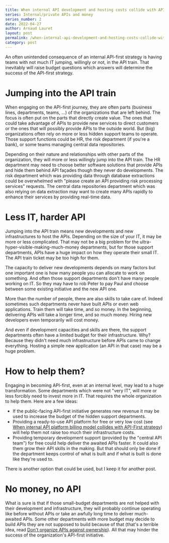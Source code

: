 ```yaml
---
title: When internal API development and hosting costs collide with API-First strategy
series: Internal/private APIs and money
series_number: 2
date: 2022-04-27
author: Arnaud Lauret
layout: post
permalink: /when-internal-api-development-and-hosting-costs-collide-with-apifirst-strategy/
category: post
---
```


An often unintended consequence of an internal API-first strategy is having teams with not much IT jumping, willingly or not, in the API train. That inevitably will raise budget questions which answers will determine the success of the API-first strategy.

<!--more-->

# Jumping into the API train

When engaging on the API-first journey, they are often parts (business lines, departments, teams, ...) of the organizations that are left behind. The focus is often put on the parts that directly create value. The ones that could take advantage of APIs to provide new services to direct customers or the ones that will possibly provide APIs to the outside world. But (big) organizations often rely on more or less hidden support teams to operate. Those support functions could be HR, the risk department (if you're a bank), or some teams managing central data repositories.

Depending on their nature and relationships with other parts of the organization, they will more or less willingly jump into the API train. The HR department may need to choose better software solutions that provide APIs and hide them behind API façades though they never do developments. The risk department which was providing data through database extractions could be overwhelmed with "please create an API providing risk processing services" requests. The central data repositories department which was also relying on data extraction may want to create many APIs rapidly to enhance their services by providing real-time data.

# Less IT, harder API

Jumping into the API train means new developments and new infrastructures to host the APIs. Depending on the size of your IT, it may be more or less complicated. That may not be a big problem for the ultra-hyper-visible-making-much-money departments, but for those support departments, APIs have a huge impact on how they operate their small IT. The API train ticket may be too high for them.

The capacity to deliver new developments depends on many factors but one important one is how many people you can allocate to work on something. And often those support departments don't have many people working on IT. So they may have to rob Peter to pay Paul and choose between some existing initiative and the new API one. 

More than the number of people, there are also skills to take care of. Indeed sometimes such departments never have built APIs or even web applications. Train them will take time, and so money. In the beginning, delivering APIs will take a longer time, and so much money. Hiring new developers even temporarily will cost money.

And even if development capacities and skills are there, the support departments often have a limited budget for their infrastructure. Why? Because they didn't need much infrastructure before APIs came to change everything. Hosting a simple new application (an API in that case) may be a huge problem.

# How to help them?

Engaging in becoming API-first, even at an internal level, may lead to a huge transformation. Some departments which were not "very IT", will more or less forcibly need to invest more in IT. That requires the whole organization to help them. Here are a few ideas:

- If the public-facing API-first initiative generates new revenue it may be used to increase the budget of the hidden support departments. 
- Providing a ready-to-use API platform for free or very low cost (see [When internal API platform billing model collides with API-First strategy](https://apihandyman.io/when-internal-api-platform-billing-model-collides-with-apifirst-strategy/)) will help them not raise too much their infrastructure costs.
- Providing temporary development support (provided by the "central API team") for free could help deliver the awaited APIs faster. It could also them grow their API skills in the making. But that should only be done if the department keeps control of what is built and if what is built is done like they're used to.

There is another option that could be used, but I keep it for another post.

# No money, no API

What is sure is that if those small-budget departments are not helped with their development and infrastructure, they will probably continue operating like before without APIs or take an awfully long time to deliver much-awaited APIs. Some other departments with more budget may decide to build APIs they are not supposed to build because of that (that's a terrible idea, read [Don't organize APIs against ownership](https://apihandyman.io/dont-organize-apis-against-ownership/)). All that may hinder the success of the organization's API-first initiative.